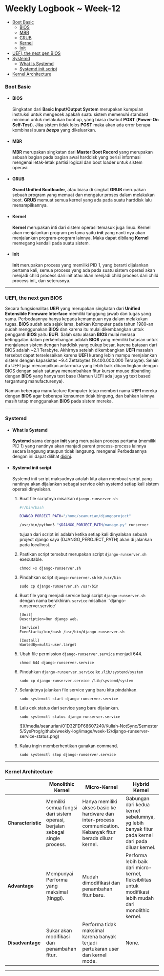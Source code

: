 # **Weekly Logbook ~ Week-12**

- [Boot Basic](#boot-basic)
  * [BIOS](#bios)
  * [MBR](#mbr)
  * [GRUB](#grub)
  * [Kernel](#kernel)
  * [Init](#init)
- [UEFI, the next gen BIOS](#uefi--the-next-gen-bios)
- [Systemd](#systemd)
  * [What Is Systemd](#what-is-systemd)
  * [Systemd init script](#systemd-init-script)
- [Kernel Architecture](#kernel-architecture)

### Boot Basic

- #### BIOS

  Singkatan dari **Basic Input/Output System** merupakan kumpulan instruksi untuk mengecek apakah suatu sistem memenuhi standard minimun untuk melakukan boot up, yang biasa disebut **POST** (**Power-On Self-Test**). Jika sistem tidak lolos **POST** maka akan ada error berupa kombinasi suara ***beeps*** yang dikeluarkan.

- #### MBR

  **MBR** merupakan singkatan dari **Master Boot Record** yang merupakan sebuah bagian pada bagian awal harddisk yang berisi informasi mengenai letak-letak partisi logical dan boot loader untuk sistem operasi. 

- #### GRUB

  **Grand Unified Bootloader**, atau biasa di singkat **GRUB** merupakan sebuah program yang memuat dan mengatur proses dalam melakukan boot. **GRUB** memuat semua kernel yang ada pada suatu harddisk lalu menampilkannya.

- #### Kernel

  **Kernel** merupakan inti dari sistem operasi temasuk juga linux. Kernel akan menjalankan program pertama yaitu **init** yang nanti nya akan menjalankan program-program lainnya. Maka dapat dibilang **Kernel** memegang kendali pada suatu sistem.

- #### Init

  **Init** merupakan process yang memiliki PID 1, yang berarti dijalankan pertama kali, semua process yang ada pada suatu sistem operasi akan menjadi child process dari init atau akan menjadi child process dari child process init, dan seterusnya.

----

### UEFI, the next gen BIOS

Secara fungsionalitas **UEFI** yang merupakan singkatan dari **Unified Extensible Firmware Interface** memiliki tanggung jawab dan tugas yang sama. Perbedaannya hanya kepada kemampuan nya dalam melakukan tugas. **BIOS** sudah ada sejak lama, bahkan Komputer pada tahun 1980-an sudah menggunakan **BIOS** dan karena itu mulai dikembangkan untuk pengganti **BIOS** yaitu **EUFI**. Salah satu alasan **BIOS** mulai merasa ketinggalan dalam perkembangan adalah **BIOS** yang memiliki batasan untuk menjalanan sistem dengan harddisk yang cukup besar, karena batasan dari BIOS adalah ~2.1 Terabyte. Akhirnya setelah dikembangkan **UEFI** masalah tersebut dapat terselesaikan karena **UEFI** kurang lebih mampu menjalankan sistem dengan kapasistas ~9.4 Zettabytes (9.400.000.000 Terabyte). Selain itu UEFI juga menampilkan antarmuka yang lebih baik dibandingkan dengan BIOS dengan salah satunya menambahkan fitur kursor mouse dibanding dengan **BIOS** yang hanya text base (Namun UEFI ada juga yg text based tergantung manufacturenya).



Namun beberapa manufacture Komputer tetap memberi nama **UEFI** mereka dengan **BIOS** agar beberapa konsumen tidak bingung, dan bahkan lainnya masih tetap menggunakan **BIOS** pada sistem mereka.

----

### Systemd

- #### What Is Systemd

  **Systemd** sama dengan **init** yang merupakan process pertama (memiliki PID 1) yang nantinya akan manjadi parent process-process lainnya secara langsung ataupun tidak langsung. mengenai Perbedaannya dengan ini dapat dilihat [disini](https://www.tecmint.com/systemd-replaces-init-in-linux/).

- #### Systemd init script

  Systemd init script maksudnya adalah kita akan membuat script yang nantinya akan dijalankan sebagai service oleh systemd setiap kali sistem operasi dinyalakan.

  1. Buat file scriptnya misalkan `django-runserver.sh`

     ```bash
     #!/bin/bash
     
     DJANGO_PORJECT_PATH="/home/seanurian/djangoproject"
     
     /usr/bin/python3 "$DJANGO_PORJECT_PATH/manage.py" runserver
     ```

     tujuan dari script ini adalah ketika setiap kali dinyalakan sebuah project django saya (DJANGO_PEROJECT_PATH) akan di jalankan pada localhost.

  2. Pastikan script tersebut merupakan script `django-runserver.sh` executable.

     ```
     chmod +x django-runserver.sh
     ```

  3. Pindahkan script `django-runserver.sh` ke `/usr/bin`

     ```
     sudo cp django-runserver.sh /usr/bin
     ```

  4. Buat file yang menjadi service bagi script `django-runserver.sh` dengan nama berakhiran`.service` misalkan ``django-runserver.service`

     ```
     [Unit]
     Description=Run django web.
     
     [Service]
     ExecStart=/bin/bash /usr/bin/django-runserver.sh
     
     [Install]
     WantedBy=multi-user.target
     ```

  5. Ubah file permission `django-runserver.service`  menjadi 644.

     ```
     chmod 644 django-runserver.service
     ```

  6. Pindahkan `django-runserver.service` ke `/lib/systemd/system`

     ```
     sudo cp django-runserver.service /lib/systemd/system
     ```

  7. Selanjutnya jalankan file service yang baru kita pindahkan.

     ```
     sudo systemctl start django-runserver.service
     ```

  8. Lalu cek status dari service yang baru dijalankan.

     ```
     sudo systemctl status django-runserver.service
     ```

     ![](/media/seanurian/01D32FDF68607240/Kuliah-NotSync/Semester 5/SysProg/github/weekly-log/image/week-12/django-runserver-service-status.png)

  9. Kalau ingin memberhentikan gunakan command.

     ```
     sudo systemctl stop django-runserver.service
     ```

----

### Kernel Architecture

|                    | Monolithic Kernel                                            | Micro-Kernel                                                 | Hybrid Kernel                                                |
| ------------------ | ------------------------------------------------------------ | ------------------------------------------------------------ | ------------------------------------------------------------ |
| **Characteristic** | Memiliki semua fungsi dari sistem operasi, berjalan sebagai single process. | Hanya memiliki akses basic ke hardware dan inter-process communication. Kebanyak fitur berada diluar kernel. | Gabungan dari kedua kernel sebelumnya, yg lebih banyak fitur pada kernel dari pada diluar kernel. |
| **Advantage**      | Mempunyai Performa yang maksimal (tinggi).                   | Mudah dimodifikasi dan penambahan fitur baru.                | Performa lebih baik dari micro-kernel, fleksibilitas untuk modifikasi lebih mudah dari monolithic kernel. |
| **Disadvantage**   | Sukar akan modifikasi dan penambahan fitur.                  | Performa tidak maksimal karena banyak terjadi pertukaran user dan kernel mode. | None.                                                        |

----
